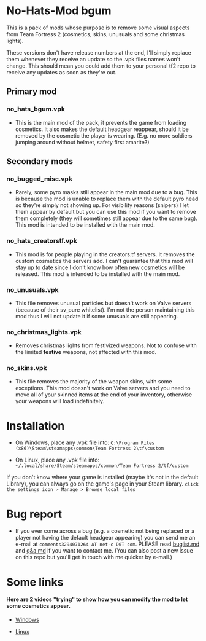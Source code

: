 # No-Hats-Mod bgum

This is a pack of mods whose purpose is to remove some visual aspects from Team Fortress 2 (cosmetics, skins, unusuals and some christmas lights).

These versions don't have release numbers at the end, I'll simply replace them whenever they receive an update so the .vpk files names won't change. This should mean you could add them to your personal tf2 repo to receive any updates as soon as they're out.

## Primary mod
### no\_hats\_bgum.vpk

- This is the main mod of the pack, it prevents the game from loading cosmetics. It also makes the default headgear reappear, should it be removed by the cosmetic the player is wearing. (E.g. no more soldiers jumping around without helmet, safety first amarite?)

## Secondary mods
### no\_bugged\_misc.vpk

- Rarely, some pyro masks still appear in the main mod due to a bug. This is because the mod is unable to replace them with the default pyro head so they're simply not showing up. For visibility reasons (snipers) I let them appear by default but you can use this mod if you want to remove them completely (they will sometimes still appear due to the same bug). This mod is intended to be installed with the main mod.

### no\_hats\_creatorstf.vpk

- This mod is for people playing in the creators.tf servers. It removes the custom cosmetics the servers add. I can't guarantee that this mod will stay up to date since I don't know how often new cosmetics will be released. This mod is intended to be installed with the main mod.

### no\_unusuals.vpk

- This file removes unusual particles but doesn't work on Valve servers (because of their sv_pure whitelist). I'm not the person maintaining this mod thus I will not update it if some unusuals are still appearing.

### no\_christmas\_lights.vpk

- Removes christmas lights from festivized weapons. Not to confuse with the limited **festive** weapons, not affected with this mod.

### no\_skins.vpk

- This file removes the majority of the weapon skins, with some exceptions. This mod doesn't work on Valve servers and you need to move all of your skinned items at the end of your inventory, otherwise your weapons will load indefinitely.

# Installation

- On Windows, place any .vpk file into: 
`C:\Program Files (x86)\Steam\steamapps\common\Team Fortress 2\tf\custom`

- On Linux, place any .vpk file into: 
`~/.local/share/Steam/steamapps/common/Team Fortress 2/tf/custom`

If you don't know where your game is installed (maybe it's not in the default Library), you can always go on the game's page in your Steam library. `click the settings icon > Manage > Browse local files`

# Bug report

- If you ever come across a bug (e.g. a cosmetic not being replaced or a player not having the default headgear appearing) you can send me an e-mail at `comments3294071264 AT net-c D0T com`. PLEASE read [buglist.md](https://github.com/Fedora31/no-hats-bgum/blob/master/buglist.md) and [q&a.md](https://github.com/Fedora31/no-hats-bgum/blob/master/q%26a.md) if you want to contact me. (You can also post a new issue on this repo but you'll get in touch with me quicker by e-mail.)

# Some links

#### Here are 2 videos "trying" to show how you can modify the mod to let some cosmetics appear.

* [Windows](https://streamable.com/uav0li)

* [Linux](https://streamable.com/vxchci)
